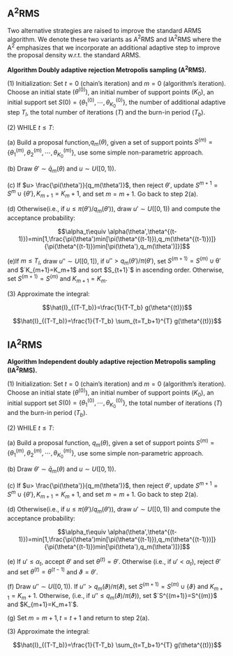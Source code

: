 ## A$`^2`$RMS

Two alternative strategies are raised to improve the standard ARMS algorithm. We denote these two variants as A$`^2`$RMS and IA$`^2`$RMS where the A$`^2`$ emphasizes that we incorporate an additional adaptive step to improve the proposal density w.r.t. the standard ARMS.

**Algorithm Doubly adaptive rejection Metropolis sampling (A$`^2`$RMS).**

$(1)$ Initialization: Set $`t=0`$ (chain’s iteration) and $`m=0`$ (algorithm’s iteration). Choose an initial state $`(\theta^{(0)})`$, an initial number of support points $`(K_0)`$, an initial support set $`S(0)=\left\{\theta_1^{(0)},\cdots,\theta_{K_0}^{(0)}\right\}`$, the number of additional adaptive step $T_l$, the total number of iterations $`(T)`$ and the burn-in period $`(T_b)`$.

$(2)$ WHILE $`t\leq T`$:

(a) Build a proposal function,$q_m(\theta)$, given a set of support points $`S^{(m)}=\left\{\theta_1^{(m)},\theta_2^{(m)},\cdots,\theta_{K_0}^{(m)}\right\}`$, use some simple non-parametric approach.

(b) Draw $`\theta'\sim \bar{q}_m(\theta)`$ and $`u\sim U([0,1))`$.

(c) If $`u> \frac{\pi(\theta')}{q_m(\theta')}`$, then reject $\theta'$, update $`S^{m+1}=S^{m} \cup \left\{ \theta' \right\},K_{m+1}=K_m+1`$, and set $`m=m+1`$. Go back to step 2(a).

(d) Otherwise(i.e., if $`u \leq \pi(\theta')/q_m(\theta')`$), draw $`u'\sim U([0,1))`$ and compute the acceptance probability:

$$\alpha_t\equiv \alpha(\theta',\theta^{(t-1)})=min[1,\frac{\pi(\theta')min[\pi(\theta^{(t-1)}),q_m(\theta^{(t-1)})]}{\pi(\theta^{(t-1)})min[\pi(\theta'),q_m(\theta')]}]$$

(e)If $`m\leq T_l`$, draw $`u''\sim U([0,1])`$, if $`u''>q_m(\theta')/\pi(\theta')`$, set $`S^{(m+1)}=S^{(m)}\cup \mathcal{\theta'}`$ and $`K_{m+1}=K_m+1$ and sort $S_{t+1}`$ in ascending order. Otherwise, set $`S^{(m+1)}=S^{(m)}`$ and $`K_{m+1}=K_m`$.

$(3)$ Approximate the integral:

$$\hat{I}_{(T-T_b)}=\frac{1}{T-T_b} g(\theta^{(t)})$$

$$\hat{I}_{(T-T_b)}=\frac{1}{T-T_b} \sum_{t=T_b+1}^{T} g(\theta^{(t)})$$

## IA$`^2`$RMS

**Algorithm Independent doubly adaptive rejection Metropolis sampling (IA$`^2`$RMS).**

$(1)$ Initialization: Set $`t=0`$ (chain’s iteration) and $`m=0`$ (algorithm’s iteration). Choose an initial state $`(\theta^{(0)})`$, an initial number of support points $`(K_0)`$, an initial support set $`S(0)=\left\{\theta_1^{(0)},\cdots,\theta_{K_0}^{(0)}\right\}`$, the total number of iterations $`(T)`$ and the burn-in period $`(T_b)`$.

$(2)$ WHILE $`t\leq T`$:

(a) Build a proposal function, $`q_m(\theta)`$, given a set of support points $`S^{(m)}=\left\{\theta_1^{(m)},\theta_2^{(m)},\cdots,\theta_{K_0}^{(m)}\right\}`$, use some simple non-parametric approach.

(b) Draw $`\theta'\sim \bar{q}_m(\theta)`$ and $`u\sim U([0,1))`$.

(c) If $`u> \frac{\pi(\theta')}{q_m(\theta')}`$, then reject $`\theta'`$, update $`S^{m+1}=S^{m} \cup \left\{ \theta' \right\},K_{m+1}=K_m+1`$, and set $`m=m+1`$. Go back to step 2(a).

(d) Otherwise(i.e., if $`u \leq \pi(\theta')/q_m(\theta')`$), draw $u'\sim U([0,1))$ and compute the acceptance probability:

$$\alpha_t\equiv \alpha(\theta',\theta^{(t-1)})=min[1,\frac{\pi(\theta')min[\pi(\theta^{(t-1)}),q_m(\theta^{(t-1)})]}{\pi(\theta^{(t-1)})min[\pi(\theta'),q_m(\theta')]}]$$

(e) If $`u'\leq \alpha_t`$, accept $`\theta'`$ and set $`\theta^{(t)}=\theta'`$. Otherwise (i.e., if $`u'<\alpha_t`$), reject $`\theta'`$ and set $`\theta^{(t)}=\theta^{(t-1)}`$ and $`\vartheta=\theta'`$.

(f) Draw $`u''\sim U([0,1))`$. If $`u''>q_m(\vartheta)/\pi(\vartheta)`$, set $`S^{(m+1)}=S^{(m)}\cup \left\{\vartheta\right\}`$ and $`K_{m+1}=K_m+1`$. Otherwise, (i.e., if $`u''\leq q_m(\vartheta)/\pi(\vartheta)`$), set $`S^{(m+1)}=S^{(m)}$ and $K_{m+1}=K_m+1`$.

(g) Set $`m=m+1,t=t+1`$ and return to step 2(a).

$(3)$ Approximate the integral:

$$\hat{I}_{(T-T_b)}=\frac{1}{T-T_b} \sum_{t=T_b+1}^{T} g(\theta^{(t)})$$
